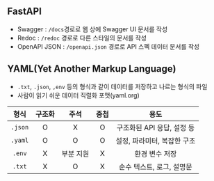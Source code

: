## FastAPI
- Swagger : `/docs`경로로 웹 상에 Swagger UI 문서를 작성
- Redoc : `/redoc` 경로로 다른 스타일의 문서를 작성
- OpenAPI JSON : `/openapi.json` 경로로 API 스펙 데이터 문서를 작성

## YAML(Yet Another Markup Language)
- `.txt`, `.json`, `,env` 등의 형식과 같이 데이터를 저장하고 나르는 형식의 파일
- 사람이 읽기 쉬운 데이터 직렬화 포맷(yaml.org)

|  형식  | 구조화 |   주석   | 중첩 | 용도 |
|:------:|:-----:|:--------:|:---:|:---:|
|`.json`| O     | X        | O   | 구조화된 API 응답, 설정 등|
|`.yaml`| O     | O        | O   | 설정, 파라미터, 복잡한 구조|
|`.env`	| X     | 부분 지원 | X   |환경 변수 저장|
|`.txt`	| X     |    O     | X   | 순수 텍스트, 로그, 설명문|
